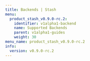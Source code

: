 ```yaml
---
title: Backends | Stash
menu:
  product_stash_v0.9.0-rc.2:
    identifier: v1alpha1-backend
    name: Supported Backends
    parent: v1alpha1-guides
    weight: 30
menu_name: product_stash_v0.9.0-rc.2
info:
  version: v0.9.0-rc.2
---
```


